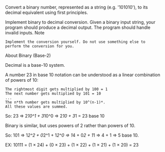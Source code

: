 Convert a binary number, represented as a string (e.g. '101010'), to its decimal equivalent using first principles.

Implement binary to decimal conversion. Given a binary input string, your program should produce a decimal output. The program should handle invalid inputs.
Note

    Implement the conversion yourself. Do not use something else to perform the conversion for you.

About Binary (Base-2)

Decimal is a base-10 system.

A number 23 in base 10 notation can be understood as a linear combination of powers of 10:

    The rightmost digit gets multiplied by 100 = 1
    The next number gets multiplied by 101 = 10
    ...
    The n*th number gets multiplied by 10^(n-1)*.
    All these values are summed.

So: 23 => 2*10^1 + 3*10^0 => 2*10 + 3*1 = 23 base 10

Binary is similar, but uses powers of 2 rather than powers of 10.

So: 101 => 1*2^2 + 0*2^1 + 1*2^0 => 1*4 + 0*2 + 1*1 => 4 + 1 => 5 base 10.

EX: 10111 = (1 × 24) + (0 × 23) + (1 × 22) + (1 × 21) + (1 × 20) = 23
